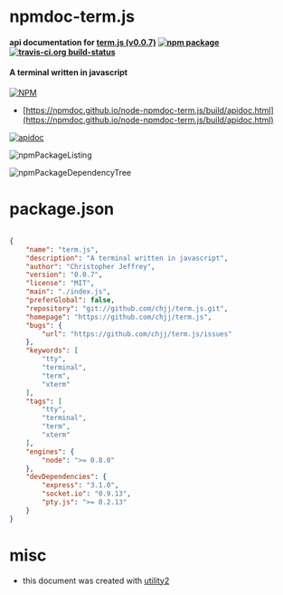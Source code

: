# npmdoc-term.js

#### api documentation for  [term.js (v0.0.7)](https://github.com/chjj/term.js)  [![npm package](https://img.shields.io/npm/v/npmdoc-term.js.svg?style=flat-square)](https://www.npmjs.org/package/npmdoc-term.js) [![travis-ci.org build-status](https://api.travis-ci.org/npmdoc/node-npmdoc-term.js.svg)](https://travis-ci.org/npmdoc/node-npmdoc-term.js)

#### A terminal written in javascript

[![NPM](https://nodei.co/npm/term.js.png?downloads=true&downloadRank=true&stars=true)](https://www.npmjs.com/package/term.js)

- [https://npmdoc.github.io/node-npmdoc-term.js/build/apidoc.html](https://npmdoc.github.io/node-npmdoc-term.js/build/apidoc.html)

[![apidoc](https://npmdoc.github.io/node-npmdoc-term.js/build/screenCapture.buildCi.browser.%252Ftmp%252Fbuild%252Fapidoc.html.png)](https://npmdoc.github.io/node-npmdoc-term.js/build/apidoc.html)

![npmPackageListing](https://npmdoc.github.io/node-npmdoc-term.js/build/screenCapture.npmPackageListing.svg)

![npmPackageDependencyTree](https://npmdoc.github.io/node-npmdoc-term.js/build/screenCapture.npmPackageDependencyTree.svg)



# package.json

```json

{
    "name": "term.js",
    "description": "A terminal written in javascript",
    "author": "Christopher Jeffrey",
    "version": "0.0.7",
    "license": "MIT",
    "main": "./index.js",
    "preferGlobal": false,
    "repository": "git://github.com/chjj/term.js.git",
    "homepage": "https://github.com/chjj/term.js",
    "bugs": {
        "url": "https://github.com/chjj/term.js/issues"
    },
    "keywords": [
        "tty",
        "terminal",
        "term",
        "xterm"
    ],
    "tags": [
        "tty",
        "terminal",
        "term",
        "xterm"
    ],
    "engines": {
        "node": ">= 0.8.0"
    },
    "devDependencies": {
        "express": "3.1.0",
        "socket.io": "0.9.13",
        "pty.js": ">= 0.2.13"
    }
}
```



# misc
- this document was created with [utility2](https://github.com/kaizhu256/node-utility2)
